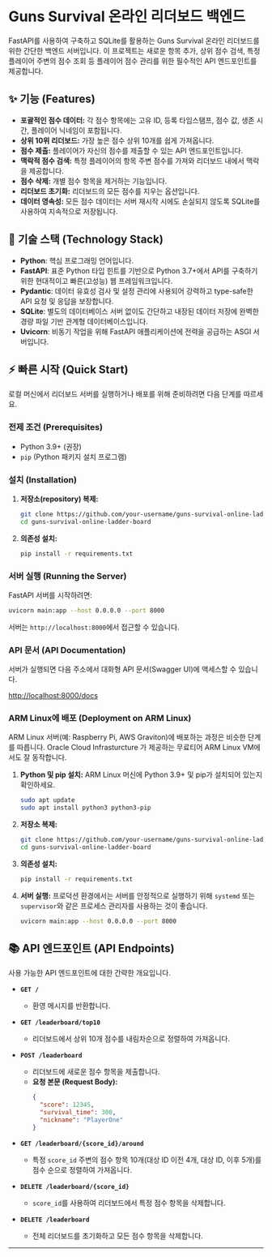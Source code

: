 # Guns Survival 온라인 리더보드 백엔드

FastAPI를 사용하여 구축하고 SQLite를 활용하는 Guns Survival 온라인 리더보드를 위한 간단한 백엔드 서버입니다. 이 프로젝트는 새로운 항목 추가, 상위 점수 검색, 특정 플레이어 주변의 점수 조회 등 플레이어 점수 관리를 위한 필수적인 API 엔드포인트를 제공합니다.

## ✨ 기능 (Features)

  - **포괄적인 점수 데이터:** 각 점수 항목에는 고유 ID, 등록 타임스탬프, 점수 값, 생존 시간, 플레이어 닉네임이 포함됩니다.
  - **상위 10위 리더보드:** 가장 높은 점수 상위 10개를 쉽게 가져옵니다.
  - **점수 제출:** 플레이어가 자신의 점수를 제출할 수 있는 API 엔드포인트입니다.
  - **맥락적 점수 검색:** 특정 플레이어의 항목 주변 점수를 가져와 리더보드 내에서 맥락을 제공합니다.
  - **점수 삭제:** 개별 점수 항목을 제거하는 기능입니다.
  - **리더보드 초기화:** 리더보드의 모든 점수를 지우는 옵션입니다.
  - **데이터 영속성:** 모든 점수 데이터는 서버 재시작 시에도 손실되지 않도록 SQLite를 사용하여 지속적으로 저장됩니다.

## 🚀 기술 스택 (Technology Stack)

  - **Python**: 핵심 프로그래밍 언어입니다.
  - **FastAPI**: 표준 Python 타입 힌트를 기반으로 Python 3.7+에서 API를 구축하기 위한 현대적이고 빠른(고성능) 웹 프레임워크입니다.
  - **Pydantic**: 데이터 유효성 검사 및 설정 관리에 사용되어 강력하고 type-safe한 API 요청 및 응답을 보장합니다.
  - **SQLite**: 별도의 데이터베이스 서버 없이도 간단하고 내장된 데이터 저장에 완벽한 경량 파일 기반 관계형 데이터베이스입니다.
  - **Uvicorn**: 비동기 작업을 위해 FastAPI 애플리케이션에 전력을 공급하는 ASGI 서버입니다.

## ⚡ 빠른 시작 (Quick Start)

로컬 머신에서 리더보드 서버를 실행하거나 배포를 위해 준비하려면 다음 단계를 따르세요.

### 전제 조건 (Prerequisites)

  - Python 3.9+ (권장)
  - `pip` (Python 패키지 설치 프로그램)

### 설치 (Installation)

1.  **저장소(repository) 복제:**
    ```bash
    git clone https://github.com/your-username/guns-survival-online-ladder-board.git # 실제 저장소 URL로 교체하세요
    cd guns-survival-online-ladder-board
    ```
2.  **의존성 설치:**
    ```bash
    pip install -r requirements.txt
    ```

### 서버 실행 (Running the Server)

FastAPI 서버를 시작하려면:

```bash
uvicorn main:app --host 0.0.0.0 --port 8000
```

서버는 `http://localhost:8000`에서 접근할 수 있습니다.

### API 문서 (API Documentation)

서버가 실행되면 다음 주소에서 대화형 API 문서(Swagger UI)에 액세스할 수 있습니다.

[http://localhost:8000/docs](https://www.google.com/search?q=http://localhost:8000/docs)

### ARM Linux에 배포 (Deployment on ARM Linux)

ARM Linux 서버(예: Raspberry Pi, AWS Graviton)에 배포하는 과정은 비슷한 단계를 따릅니다. Oracle Cloud Infrasturcture 가 제공하는 무료티어 ARM Linux VM에서도 잘 동작합니다.

1.  **Python 및 pip 설치:** ARM Linux 머신에 Python 3.9+ 및 pip가 설치되어 있는지 확인하세요.
    ```bash
    sudo apt update
    sudo apt install python3 python3-pip
    ```
2.  **저장소 복제:**
    ```bash
    git clone https://github.com/your-username/guns-survival-online-ladder-board.git # 실제 저장소 URL로 교체하세요
    cd guns-survival-online-ladder-board
    ```
3.  **의존성 설치:**
    ```bash
    pip install -r requirements.txt
    ```
4.  **서버 실행:** 프로덕션 환경에서는 서버를 안정적으로 실행하기 위해 `systemd` 또는 `supervisor`와 같은 프로세스 관리자를 사용하는 것이 좋습니다.
    ```bash
    uvicorn main:app --host 0.0.0.0 --port 8000
    ```

## 📚 API 엔드포인트 (API Endpoints)

사용 가능한 API 엔드포인트에 대한 간략한 개요입니다.

  - **`GET /`**

      - 환영 메시지를 반환합니다.

  - **`GET /leaderboard/top10`**

      - 리더보드에서 상위 10개 점수를 내림차순으로 정렬하여 가져옵니다.

  - **`POST /leaderboard`**

      - 리더보드에 새로운 점수 항목을 제출합니다.
      - **요청 본문 (Request Body):**
        ```json
        {
          "score": 12345,
          "survival_time": 300,
          "nickname": "PlayerOne"
        }
        ```

  - **`GET /leaderboard/{score_id}/around`**

      - 특정 `score_id` 주변의 점수 항목 10개(대상 ID 이전 4개, 대상 ID, 이후 5개)를 점수 순으로 정렬하여 가져옵니다.

  - **`DELETE /leaderboard/{score_id}`**

      - `score_id`를 사용하여 리더보드에서 특정 점수 항목을 삭제합니다.

  - **`DELETE /leaderboard`**

      - 전체 리더보드를 초기화하고 모든 점수 항목을 삭제합니다.

-----
